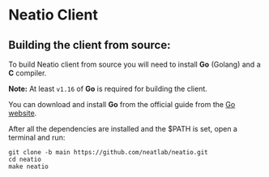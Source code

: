 # Neatio Client

## Building the client from source:

To build Neatio client from source you will need to install **Go** (Golang) and a **C** compiler.


**Note:** At least `v1.16` of **Go** is required for building the client.


You can download and install **Go** from the official guide from the [Go website](https://go.dev/doc/install).

After all the dependencies are installed and the $PATH is set, open a terminal and run:
```shell
git clone -b main https://github.com/neatlab/neatio.git
cd neatio
make neatio
```

